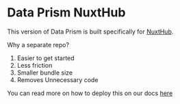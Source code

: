 # Data Prism NuxtHub

This version of Data Prism is built specifically for [NuxtHub](https://hub.nuxt.com/). 

Why a separate repo?

1. Easier to get started
2. Less friction
3. Smaller bundle size
4. Removes Unnecessary code

You can read more on how to deploy this on our docs [here](https://crmprism.dev/docs/nuxthub) 
